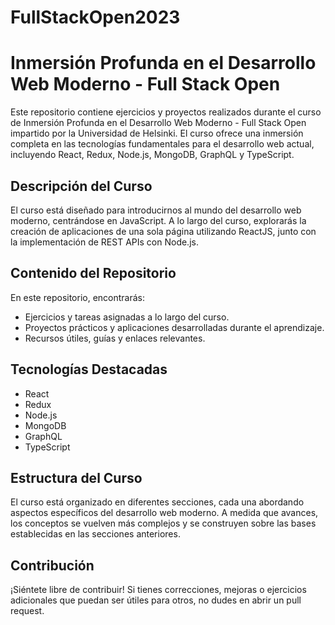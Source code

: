 # FullStackOpen2023

# Inmersión Profunda en el Desarrollo Web Moderno - Full Stack Open

Este repositorio contiene ejercicios y proyectos realizados durante el curso de Inmersión Profunda en el Desarrollo Web Moderno - Full Stack Open impartido por la Universidad de Helsinki. El curso ofrece una inmersión completa en las tecnologías fundamentales para el desarrollo web actual, incluyendo React, Redux, Node.js, MongoDB, GraphQL y TypeScript.

## Descripción del Curso

El curso está diseñado para introducirnos al mundo del desarrollo web moderno, centrándose en JavaScript. A lo largo del curso, explorarás la creación de aplicaciones de una sola página utilizando ReactJS, junto con la implementación de REST APIs con Node.js.

## Contenido del Repositorio

En este repositorio, encontrarás:

- Ejercicios y tareas asignadas a lo largo del curso.
- Proyectos prácticos y aplicaciones desarrolladas durante el aprendizaje.
- Recursos útiles, guías y enlaces relevantes.

## Tecnologías Destacadas

- React
- Redux
- Node.js
- MongoDB
- GraphQL
- TypeScript

## Estructura del Curso

El curso está organizado en diferentes secciones, cada una abordando aspectos específicos del desarrollo web moderno. A medida que avances, los conceptos se vuelven más complejos y se construyen sobre las bases establecidas en las secciones anteriores.

## Contribución

¡Siéntete libre de contribuir! Si tienes correcciones, mejoras o ejercicios adicionales que puedan ser útiles para otros, no dudes en abrir un pull request.

